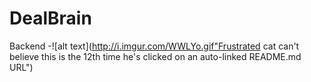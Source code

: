 # DealBrain
Backend
-![alt text](http://i.imgur.com/WWLYo.gif"Frustrated cat can't believe this is the 12th time he's clicked on an auto-linked README.md URL")
